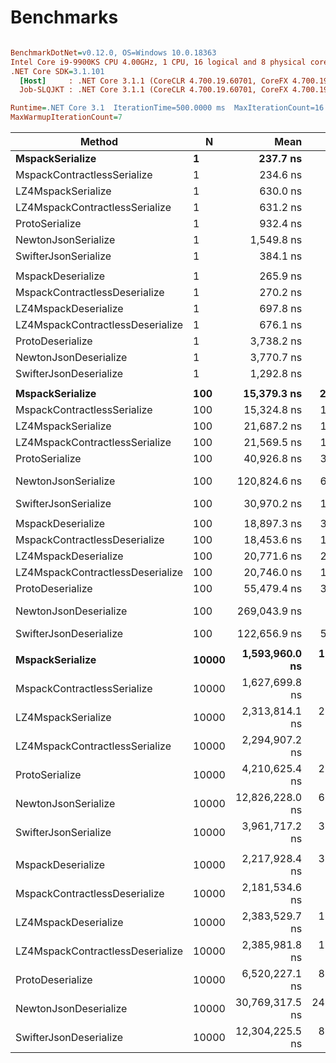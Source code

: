 # Benchmarks

```ini

BenchmarkDotNet=v0.12.0, OS=Windows 10.0.18363
Intel Core i9-9900KS CPU 4.00GHz, 1 CPU, 16 logical and 8 physical cores
.NET Core SDK=3.1.101
  [Host]     : .NET Core 3.1.1 (CoreCLR 4.700.19.60701, CoreFX 4.700.19.60801), X64 RyuJIT
  Job-SLQJKT : .NET Core 3.1.1 (CoreCLR 4.700.19.60701, CoreFX 4.700.19.60801), X64 RyuJIT

Runtime=.NET Core 3.1  IterationTime=500.0000 ms  MaxIterationCount=16
MaxWarmupIterationCount=7

```

| Method                           | N         |               Mean |            Error |           StdDev |    Ratio |  RatioSD |      ByteSize |        Gen 0 |        Gen 1 |        Gen 2 |    Allocated |
| -------------------------------- | --------- | -----------------: | ---------------: | ---------------: | -------: | -------: | ------------: | -----------: | -----------: | -----------: | -----------: |
| **MspackSerialize**              | **1**     |       **237.7 ns** |      **2.84 ns** |      **2.22 ns** | **1.00** | **0.00** |      **68 B** |   **0.0112** |        **-** |        **-** |     **96 B** |
| MspackContractlessSerialize      | 1         |           234.6 ns |          1.12 ns |          1.05 ns |     0.99 |     0.01 |          68 B |       0.0112 |            - |            - |         96 B |
| LZ4MspackSerialize               | 1         |           630.0 ns |          5.11 ns |          4.78 ns |     2.65 |     0.03 |          79 B |       0.0114 |            - |            - |        104 B |
| LZ4MspackContractlessSerialize   | 1         |           631.2 ns |          4.85 ns |          4.54 ns |     2.66 |     0.04 |          79 B |       0.0116 |            - |            - |        104 B |
| ProtoSerialize                   | 1         |           932.4 ns |          6.50 ns |          6.08 ns |     3.93 |     0.05 |          76 B |       0.0824 |            - |            - |        696 B |
| NewtonJsonSerialize              | 1         |         1,549.8 ns |         37.92 ns |         37.24 ns |     6.54 |     0.18 |         182 B |       0.2492 |            - |            - |       2096 B |
| SwifterJsonSerialize             | 1         |           384.1 ns |          6.49 ns |          6.07 ns |     1.62 |     0.03 |         177 B |       0.0715 |            - |            - |        600 B |
|                                  |           |                    |                  |                  |          |          |               |              |              |              |              |
| MspackDeserialize                | 1         |           265.9 ns |          1.20 ns |          1.00 ns |     1.00 |     0.00 |            1N |       0.0186 |            - |            - |        160 B |
| MspackContractlessDeserialize    | 1         |           270.2 ns |          7.41 ns |          7.28 ns |     1.02 |     0.03 |            1N |       0.0191 |            - |            - |        160 B |
| LZ4MspackDeserialize             | 1         |           697.8 ns |         13.11 ns |         11.62 ns |     2.63 |     0.05 |            1N |       0.0178 |            - |            - |        160 B |
| LZ4MspackContractlessDeserialize | 1         |           676.1 ns |          5.46 ns |          5.11 ns |     2.54 |     0.02 |            1N |       0.0189 |            - |            - |        160 B |
| ProtoDeserialize                 | 1         |         3,738.2 ns |         31.68 ns |         29.63 ns |    14.07 |     0.13 |            1N |       0.2871 |            - |            - |       2465 B |
| NewtonJsonDeserialize            | 1         |         3,770.7 ns |         81.92 ns |         76.63 ns |    14.20 |     0.33 |            1N |       0.3878 |            - |            - |       3264 B |
| SwifterJsonDeserialize           | 1         |         1,292.8 ns |          8.40 ns |          7.86 ns |     4.87 |     0.03 |            1N |       0.0512 |            - |            - |        432 B |
|                                  |           |                    |                  |                  |          |          |               |              |              |              |              |
| **MspackSerialize**              | **100**   |    **15,379.3 ns** |    **224.24 ns** |    **209.75 ns** | **1.00** | **0.00** |   **6.73 KB** |   **0.8190** |        **-** |        **-** |   **6912 B** |
| MspackContractlessSerialize      | 100       |        15,324.8 ns |        146.08 ns |        136.64 ns |     1.00 |     0.02 |       6.73 KB |       0.8136 |            - |            - |       6912 B |
| LZ4MspackSerialize               | 100       |        21,687.2 ns |        193.15 ns |        180.67 ns |     1.41 |     0.02 |       3.08 KB |       0.3433 |            - |            - |       3168 B |
| LZ4MspackContractlessSerialize   | 100       |        21,569.5 ns |        195.88 ns |        173.64 ns |     1.40 |     0.03 |       3.09 KB |       0.3442 |            - |            - |       3176 B |
| ProtoSerialize                   | 100       |        40,926.8 ns |        339.09 ns |        300.59 ns |     2.66 |     0.04 |        7.7 KB |       2.8866 |       0.1649 |            - |      24641 B |
| NewtonJsonSerialize              | 100       |       120,824.6 ns |        693.40 ns |        648.61 ns |     7.86 |     0.13 |      17.92 KB |      12.8954 |       2.4331 |            - |     109666 B |
| SwifterJsonSerialize             | 100       |        30,970.2 ns |        174.19 ns |        162.93 ns |     2.01 |     0.03 |       17.4 KB |       5.3459 |            - |            - |      45384 B |
|                                  |           |                    |                  |                  |          |          |               |              |              |              |              |
| MspackDeserialize                | 100       |        18,897.3 ns |        350.19 ns |        292.42 ns |     1.00 |     0.00 |          100N |       1.6196 |       0.1104 |            - |      13632 B |
| MspackContractlessDeserialize    | 100       |        18,453.6 ns |        120.01 ns |        112.26 ns |     0.98 |     0.02 |          100N |       1.6138 |       0.1100 |            - |      13632 B |
| LZ4MspackDeserialize             | 100       |        20,771.6 ns |        200.76 ns |        177.97 ns |     1.10 |     0.02 |          100N |       1.6110 |       0.1239 |            - |      13632 B |
| LZ4MspackContractlessDeserialize | 100       |        20,746.0 ns |        130.13 ns |        121.73 ns |     1.10 |     0.02 |          100N |       1.6110 |       0.1239 |            - |      13632 B |
| ProtoDeserialize                 | 100       |        55,479.4 ns |        356.69 ns |        333.64 ns |     2.94 |     0.05 |          100N |       3.7811 |       0.3336 |            - |      31663 B |
| NewtonJsonDeserialize            | 100       |       269,043.9 ns |      1,091.18 ns |        851.92 ns |    14.23 |     0.23 |          100N |       5.4348 |       0.5435 |            - |      46488 B |
| SwifterJsonDeserialize           | 100       |       122,656.9 ns |        590.58 ns |        552.43 ns |     6.49 |     0.10 |          100N |       3.6675 |       0.2445 |            - |      32032 B |
|                                  |           |                    |                  |                  |          |          |               |              |              |              |              |
| **MspackSerialize**              | **10000** | **1,593,960.0 ns** | **12,975.76 ns** | **12,137.53 ns** | **1.00** | **0.00** | **729.89 KB** | **163.9871** | **163.9871** | **163.9871** | **747440 B** |
| MspackContractlessSerialize      | 10000     |     1,627,699.8 ns |      6,636.49 ns |      6,207.78 ns |     1.02 |     0.01 |     729.89 KB |     164.4737 |     164.4737 |     164.4737 |     747440 B |
| LZ4MspackSerialize               | 10000     |     2,313,814.1 ns |     22,580.97 ns |     18,856.13 ns |     1.45 |     0.02 |     314.71 KB |      95.8904 |      95.8904 |      95.8904 |     324030 B |
| LZ4MspackContractlessSerialize   | 10000     |     2,294,907.2 ns |      9,120.70 ns |      8,531.50 ns |     1.44 |     0.01 |     313.98 KB |      95.8904 |      95.8904 |      95.8904 |     324088 B |
| ProtoSerialize                   | 10000     |     4,210,625.4 ns |     20,793.77 ns |     18,433.14 ns |     2.64 |     0.02 |     818.03 KB |     675.0000 |     675.0000 |     666.6667 |    3064273 B |
| NewtonJsonSerialize              | 10000     |    12,826,228.0 ns |     63,730.76 ns |     56,495.66 ns |     8.04 |     0.07 |       1.81 MB |    1179.4872 |     846.1538 |     461.5385 |    9671328 B |
| SwifterJsonSerialize             | 10000     |     3,961,717.2 ns |     36,591.35 ns |     34,227.57 ns |     2.49 |     0.03 |       1.76 MB |     355.0725 |     217.3913 |     217.3913 |    4641439 B |
|                                  |           |                    |                  |                  |          |          |               |              |              |              |              |
| MspackDeserialize                | 10000     |     2,217,928.4 ns |     33,862.37 ns |     30,018.11 ns |     1.00 |     0.00 |        10000N |     170.8333 |      83.3333 |            - |    1439245 B |
| MspackContractlessDeserialize    | 10000     |     2,181,534.6 ns |      9,021.77 ns |      8,438.97 ns |     0.98 |     0.01 |        10000N |     170.8333 |      83.3333 |            - |    1439245 B |
| LZ4MspackDeserialize             | 10000     |     2,383,529.7 ns |     13,413.13 ns |     12,546.65 ns |     1.08 |     0.01 |        10000N |     169.6429 |      84.8214 |            - |    1439246 B |
| LZ4MspackContractlessDeserialize | 10000     |     2,385,981.8 ns |     18,738.79 ns |     16,611.45 ns |     1.08 |     0.01 |        10000N |     169.6429 |      84.8214 |            - |    1439240 B |
| ProtoDeserialize                 | 10000     |     6,520,227.1 ns |     87,350.21 ns |     81,707.45 ns |     2.94 |     0.06 |        10000N |     450.0000 |     362.5000 |     200.0000 |    2877047 B |
| NewtonJsonDeserialize            | 10000     |    30,769,317.5 ns |    241,037.79 ns |    225,466.90 ns |    13.88 |     0.19 |        10000N |     562.5000 |     187.5000 |      62.5000 |    4498608 B |
| SwifterJsonDeserialize           | 10000     |    12,304,225.5 ns |     83,034.25 ns |     77,670.29 ns |     5.55 |     0.08 |        10000N |     341.4634 |     170.7317 |            - |    3023600 B |
